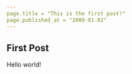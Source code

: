 ```yaml
---
page.title = "This is the first post!"
page.published_at = "2009-01-02"
---
```


## First Post
Hello world!
